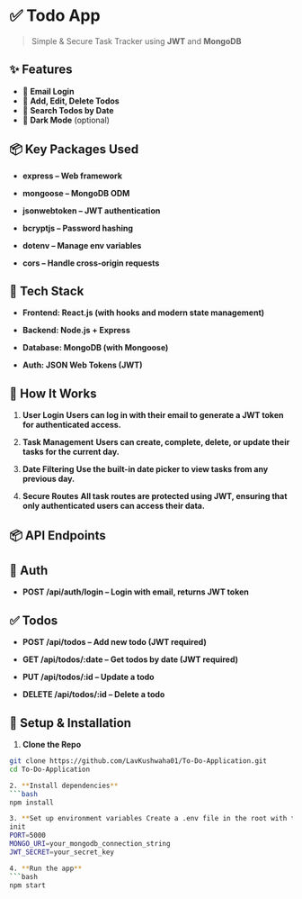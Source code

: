 # ✅ Todo App

> Simple & Secure Task Tracker using **JWT** and **MongoDB**

## ✨ Features
- 🔐 **Email Login**
- 📝 **Add, Edit, Delete Todos**
- 📅 **Search Todos by Date**
- 🌙 **Dark Mode** (optional)


## 📦 Key Packages Used
- **express – Web framework**

- **mongoose – MongoDB ODM**

- **jsonwebtoken – JWT authentication**

- **bcryptjs – Password hashing**

- **dotenv – Manage env variables**

- **cors – Handle cross-origin requests**



## 🚀 Tech Stack
- **Frontend: React.js (with hooks and modern state management)**

- **Backend: Node.js + Express**

- **Database: MongoDB (with Mongoose)**

- **Auth: JSON Web Tokens (JWT)**


## 🧪 How It Works
1. **User Login**
 **Users can log in with their email to generate a JWT token for authenticated access.**

2. **Task Management** 
  **Users can create, complete, delete, or update their tasks for the current day.**

3. **Date Filtering**
  **Use the built-in date picker to view tasks from any previous day.**

4. **Secure Routes**
  **All task routes are protected using JWT, ensuring that only authenticated users can access their data.**


## 📦 API Endpoints

## 🔐 Auth
- **POST /api/auth/login – Login with email, returns JWT token**

## ✅ Todos
- **POST /api/todos – Add new todo (JWT required)**

- **GET /api/todos/:date – Get todos by date (JWT required)**

- **PUT /api/todos/:id – Update a todo**

- **DELETE /api/todos/:id – Delete a todo**  

## 🔧 Setup & Installation
1.  **Clone the Repo**
```bash
git clone https://github.com/LavKushwaha01/To-Do-Application.git
cd To-Do-Application

2. **Install dependencies**
```bash
npm install

3. **Set up environment variables Create a .env file in the root with the following:**
init
PORT=5000
MONGO_URI=your_mongodb_connection_string
JWT_SECRET=your_secret_key

4. **Run the app**
```bash
npm start

